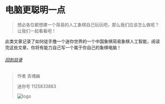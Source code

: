 # 电脑更聪明一点

> 想必各位都想建一个简易的人工象棋自己玩玩吧，那么我们应该怎么做呢？让我们一起看看吧！

此类文章记录了如何徒手撸一个迷你世界的一个中国象棋简易象棋人工智能，阅读完这些文章，你将有能力自己写一个属于你自己的象棋电脑！



###### [回到目录](/docs/development/case/ChineseChess/README.md)

> 作者 吉魂幽
>
> 迷你号 1125833883
>
> ![logo](ihttps://s1.ax1x.com/2022/06/18/XLMPTf.png)
